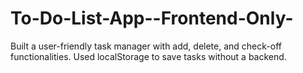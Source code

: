 # To-Do-List-App--Frontend-Only-
 Built a user-friendly task manager with add, delete, and check-off functionalities. Used localStorage to save tasks without a backend.

